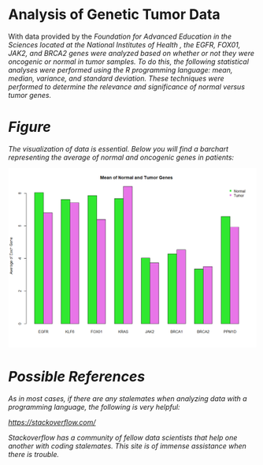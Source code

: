 # Analysis of Genetic Tumor Data 

With data provided by the <i> Foundation for Advanced Education in the Sciences <i> located at the <i> National Institutes of Health <i>, the EGFR, FOX01, JAK2, and BRCA2 genes were analyzed based on whether or not they were oncogenic or normal in tumor samples.  To do this, the following statistical analyses were performed using the R programming language: mean, median, variance, and standard deviation. These techniques were performed to determine the relevance and significance of normal versus tumor genes. 
  
  
# Figure

The visualization of data is essential. Below you will find a barchart representing the average of normal and oncogenic genes in patients:

![](https://github.com/darbyna/Genetic_Tumor_Data/blob/master/Figures/Mean_Tum.png?raw=true)

# Possible References

As in most cases, if there are any stalemates when analyzing data with a programming language, the following is very helpful: 

https://stackoverflow.com/

Stackoverflow has a community of fellow data scientists that help one another with coding stalemates. This site is of immense assistance when there is trouble. 
